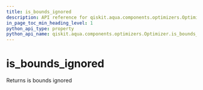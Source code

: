 ```yaml
---
title: is_bounds_ignored
description: API reference for qiskit.aqua.components.optimizers.Optimizer.is_bounds_ignored
in_page_toc_min_heading_level: 1
python_api_type: property
python_api_name: qiskit.aqua.components.optimizers.Optimizer.is_bounds_ignored
---
```


# is\_bounds\_ignored

Returns is bounds ignored


